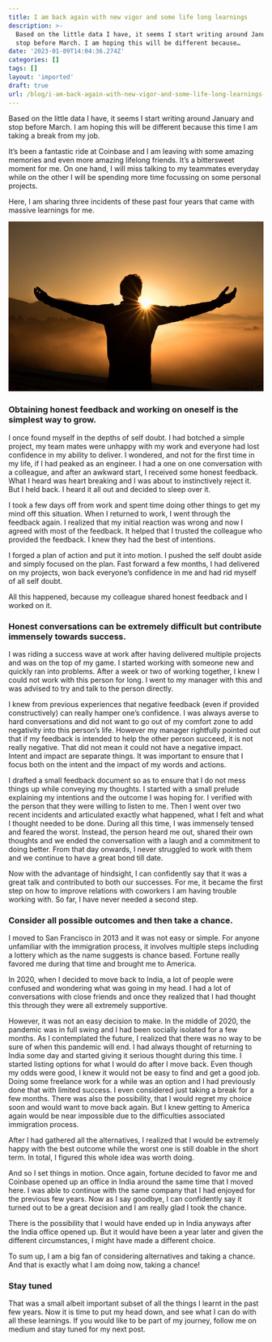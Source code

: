 ```yaml
---
title: I am back again with new vigor and some life long learnings
description: >-
  Based on the little data I have, it seems I start writing around January and
  stop before March. I am hoping this will be different because…
date: '2023-01-09T14:04:36.274Z'
categories: []
tags: []
layout: 'imported'
draft: true
url: /blog/i-am-back-again-with-new-vigor-and-some-life-long-learnings-f24e07a5fb7d
---
```


Based on the little data I have, it seems I start writing around January and stop before March. I am hoping this will be different because this time I am taking a break from my job.

It’s been a fantastic ride at Coinbase and I am leaving with some amazing memories and even more amazing lifelong friends. It’s a bittersweet moment for me. On one hand, I will miss talking to my teammates everyday while on the other I will be spending more time focussing on some personal projects.

Here, I am sharing three incidents of these past four years that came with massive learnings for me.

![Image needs more work](0__00h1W8vudSDu1qWn.jpg)

### Obtaining honest feedback and working on oneself is the simplest way to grow.

I once found myself in the depths of self doubt. I had botched a simple project, my team mates were unhappy with my work and everyone had lost confidence in my ability to deliver. I wondered, and not for the first time in my life, if I had peaked as an engineer. I had a one on one conversation with a colleague, and after an awkward start, I received some honest feedback. What I heard was heart breaking and I was about to instinctively reject it. But I held back. I heard it all out and decided to sleep over it.

I took a few days off from work and spent time doing other things to get my mind off this situation. When I returned to work, I went through the feedback again. I realized that my initial reaction was wrong and now I agreed with most of the feedback. It helped that I trusted the colleague who provided the feedback. I knew they had the best of intentions.

I forged a plan of action and put it into motion. I pushed the self doubt aside and simply focused on the plan. Fast forward a few months, I had delivered on my projects, won back everyone’s confidence in me and had rid myself of all self doubt.

All this happened, because my colleague shared honest feedback and I worked on it.

### Honest conversations can be extremely difficult but contribute immensely towards success.

I was riding a success wave at work after having delivered multiple projects and was on the top of my game. I started working with someone new and quickly ran into problems. After a week or two of working together, I knew I could not work with this person for long. I went to my manager with this and was advised to try and talk to the person directly.

I knew from previous experiences that negative feedback (even if provided constructively) can really hamper one’s confidence. I was always averse to hard conversations and did not want to go out of my comfort zone to add negativity into this person’s life. However my manager rightfully pointed out that if my feedback is intended to help the other person succeed, it is not really negative. That did not mean it could not have a negative impact. Intent and impact are separate things. It was important to ensure that I focus both on the intent and the impact of my words and actions.

I drafted a small feedback document so as to ensure that I do not mess things up while conveying my thoughts. I started with a small prelude explaining my intentions and the outcome I was hoping for. I verified with the person that they were willing to listen to me. Then I went over two recent incidents and articulated exactly what happened, what I felt and what I thought needed to be done. During all this time, I was immensely tensed and feared the worst. Instead, the person heard me out, shared their own thoughts and we ended the conversation with a laugh and a commitment to doing better. From that day onwards, I never struggled to work with them and we continue to have a great bond till date.

Now with the advantage of hindsight, I can confidently say that it was a great talk and contributed to both our successes. For me, it became the first step on how to improve relations with coworkers I am having trouble working with. So far, I have never needed a second step.

### Consider all possible outcomes and then take a chance.

I moved to San Francisco in 2013 and it was not easy or simple. For anyone unfamiliar with the immigration process, it involves multiple steps including a lottery which as the name suggests is chance based. Fortune really favored me during that time and brought me to America.

In 2020, when I decided to move back to India, a lot of people were confused and wondering what was going in my head. I had a lot of conversations with close friends and once they realized that I had thought this through they were all extremely supportive.

However, it was not an easy decision to make. In the middle of 2020, the pandemic was in full swing and I had been socially isolated for a few months. As I contemplated the future, I realized that there was no way to be sure of when this pandemic will end. I had always thought of returning to India some day and started giving it serious thought during this time. I started listing options for what I would do after I move back. Even though my odds were good, I knew it would not be easy to find and get a good job. Doing some freelance work for a while was an option and I had previously done that with limited success. I even considered just taking a break for a few months. There was also the possibility, that I would regret my choice soon and would want to move back again. But I knew getting to America again would be near impossible due to the difficulties associated immigration process.

After I had gathered all the alternatives, I realized that I would be extremely happy with the best outcome while the worst one is still doable in the short term. In total, I figured this whole idea was worth doing.

And so I set things in motion. Once again, fortune decided to favor me and Coinbase opened up an office in India around the same time that I moved here. I was able to continue with the same company that I had enjoyed for the previous few years. Now as I say goodbye, I can confidently say it turned out to be a great decision and I am really glad I took the chance.

There is the possibility that I would have ended up in India anyways after the India office opened up. But it would have been a year later and given the different circumstances, I might have made a different choice.

To sum up, I am a big fan of considering alternatives and taking a chance. And that is exactly what I am doing now, taking a chance!

### Stay tuned

That was a small albeit important subset of all the things I learnt in the past few years. Now it is time to put my head down, and see what I can do with all these learnings. If you would like to be part of my journey, follow me on medium and stay tuned for my next post.
